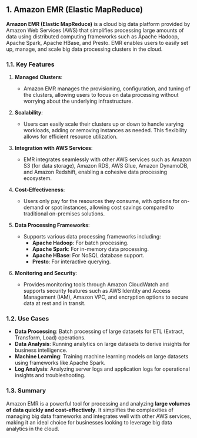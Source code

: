 ## 1. Amazon EMR (Elastic MapReduce)

**Amazon EMR (Elastic MapReduce)** is a cloud big data platform provided by Amazon Web Services (AWS) that simplifies processing large amounts of data using distributed computing frameworks such as Apache Hadoop, Apache Spark, Apache HBase, and Presto. EMR enables users to easily set up, manage, and scale big data processing clusters in the cloud.

### 1.1. Key Features

1. **Managed Clusters**:
   - Amazon EMR manages the provisioning, configuration, and tuning of the clusters, allowing users to focus on data processing without worrying about the underlying infrastructure.

2. **Scalability**:
   - Users can easily scale their clusters up or down to handle varying workloads, adding or removing instances as needed. This flexibility allows for efficient resource utilization.

3. **Integration with AWS Services**:
   - EMR integrates seamlessly with other AWS services such as Amazon S3 (for data storage), Amazon RDS, AWS Glue, Amazon DynamoDB, and Amazon Redshift, enabling a cohesive data processing ecosystem.

4. **Cost-Effectiveness**:
   - Users only pay for the resources they consume, with options for on-demand or spot instances, allowing cost savings compared to traditional on-premises solutions.

5. **Data Processing Frameworks**:
   - Supports various data processing frameworks including:
     - **Apache Hadoop**: For batch processing.
     - **Apache Spark**: For in-memory data processing.
     - **Apache HBase**: For NoSQL database support.
     - **Presto**: For interactive querying.

6. **Monitoring and Security**:
   - Provides monitoring tools through Amazon CloudWatch and supports security features such as AWS Identity and Access Management (IAM), Amazon VPC, and encryption options to secure data at rest and in transit.

### 1.2. Use Cases

- **Data Processing**: Batch processing of large datasets for ETL (Extract, Transform, Load) operations.
- **Data Analysis**: Running analytics on large datasets to derive insights for business intelligence.
- **Machine Learning**: Training machine learning models on large datasets using frameworks like Apache Spark.
- **Log Analysis**: Analyzing server logs and application logs for operational insights and troubleshooting.

### 1.3. Summary

Amazon EMR is a powerful tool for processing and analyzing **large volumes of data quickly and cost-effectively**. It simplifies the complexities of managing big data frameworks and integrates well with other AWS services, making it an ideal choice for businesses looking to leverage big data analytics in the cloud.
